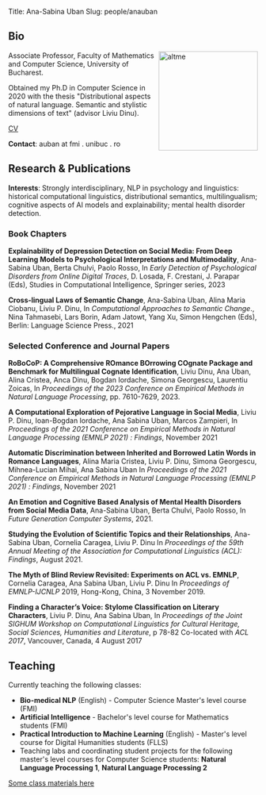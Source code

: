 ﻿Title: Ana-Sabina Uban
Slug: people/anauban

## Bio

<img src="https://avatars.githubusercontent.com/u/1269090?v=4" alt="altme" style="width: 200px;float: right;"/>

Associate Professor, Faculty of Mathematics and Computer Science, University of Bucharest. 

Obtained my Ph.D in Computer Science in 2020 with the thesis "Distributional aspects of natural language. Semantic and stylistic dimensions of text" (advisor Liviu Dinu).

[CV](https://drive.google.com/file/d/13E6V0qoxYuypnehyTNmupRfmJqOpR0jV/view?usp=sharing)

**Contact**: auban at fmi . unibuc . ro

## Research & Publications

**Interests**: Strongly interdisciplinary, NLP in psychology and linguistics: historical computational linguistics, distributional semantics, multilingualism; cognitive aspects of AI models and explainability; mental health disorder detection.

### Book Chapters

**Explainability of Depression Detection on Social Media: From Deep Learning Models to Psychological
Interpretations and Multimodality**, Ana-Sabina Uban, Berta Chulvi, Paolo Rosso,
In _Early Detection of Psychological Disorders from Online Digital Traces_, D. Losada, F.
Crestani, J. Parapar (Eds), Studies in Computational Intelligence, Springer series, 2023

**Cross-lingual Laws of Semantic Change**, Ana-Sabina Uban, Alina Maria Ciobanu, Liviu P. Dinu,
In _Computational Approaches to Semantic Change_., Nina Tahmasebi, Lars Borin, Adam
Jatowt, Yang Xu, Simon Hengchen (Eds), Berlin: Language Science Press., 2021

### Selected Conference and Journal Papers

**RoBoCoP: A Comprehensive ROmance BOrrowing COgnate Package and Benchmark for Multilingual
Cognate Identification**, Liviu Dinu, Ana Uban, Alina Cristea, Anca Dinu, Bogdan Iordache, Simona Georgescu, Laurentiu Zoicas,
In _Proceedings of the 2023 Conference on Empirical Methods in Natural Language Processing_, pp. 7610-7629, 2023.

**A Computational Exploration of Pejorative Language in Social Media**, Liviu P. Dinu, Ioan-Bogdan Iordache, Ana Sabina Uban, Marcos Zampieri,
In _Proceedings of the 2021 Conference on Empirical Methods in Natural Language Processing
(EMNLP 2021) : Findings_, November 2021

**Automatic Discrimination between Inherited and Borrowed Latin Words in Romance Languages**, Alina Maria Cristea, Liviu P. Dinu, Simona Georgescu, Mihnea-Lucian Mihai, Ana Sabina Uban
In _Proceedings of the 2021 Conference on Empirical Methods in Natural Language Processing
(EMNLP 2021) : Findings_, November 2021

**An Emotion and Cognitive Based Analysis of Mental Health Disorders from Social Media Data**, Ana-Sabina Uban, Berta Chulvi, Paolo Rosso,
In _Future Generation Computer Systems_, 2021.

**Studying the Evolution of Scientific Topics and their Relationships**, Ana-Sabina Uban, Cornelia Caragea, Liviu P. Dinu
In _Proceedings of the 59th Annual Meeting of the Association for Computational Linguistics (ACL): Findings_, August 2021.

**The Myth of Blind Review Revisited: Experiments on ACL vs. EMNLP**, Cornelia Caragea, Ana Sabina Uban, Liviu P. Dinu
In _Proceedings of EMNLP-IJCNLP_ 2019, Hong-Kong, China, 3 November 2019.


**Finding a Character’s Voice: Stylome Classification on Literary Characters**, Liviu P. Dinu, Ana Sabina Uban,
In _Proceedings of the Joint SIGHUM Workshop on Computational Linguistics for Cultural Heritage,
Social Sciences, Humanities and Literature_, p 78-82
Co-located with _ACL 2017_, Vancouver, Canada, 4 August 2017


## Teaching

Currently teaching the following classes:

- **Bio-medical NLP** (English) - Computer Science Master's level course (FMI)
- **Artificial Intelligence** - Bachelor's level course for Mathematics students (FMI)
- **Practical Introduction to Machine Learning** (English) - Master's level course for Digital Humanities students (FLLS)
- Teaching labs and coordinating student projects for the following master's level courses for Computer Science students: **Natural Language Processing 1**, **Natural Language Processing 2**

[Some class materials here](https://github.com/ananana/Class-materials)
